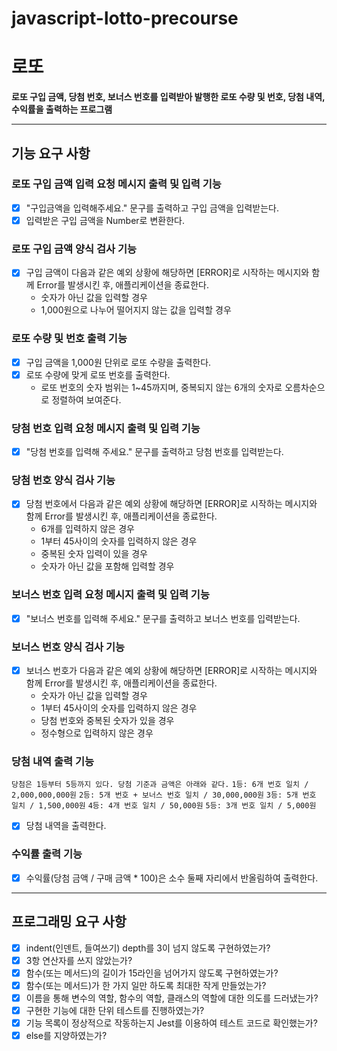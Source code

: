 # javascript-lotto-precourse

# 로또

**로또 구입 금액, 당첨 번호, 보너스 번호를 입력받아 발행한 로또 수량 및 번호, 당첨 내역, 수익률을 출력하는 프로그램**

---

## 기능 요구 사항

### 로또 구입 금액 입력 요청 메시지 출력 및 입력 기능

- [x] "구입금액을 입력해주세요." 문구를 출력하고 구입 금액을 입력받는다.
- [x] 입력받은 구입 금액을 Number로 변환한다.

### 로또 구입 금액 양식 검사 기능

- [x] 구입 금액이 다음과 같은 예외 상황에 해당하면 [ERROR]로 시작하는 메시지와 함께 Error를 발생시킨 후, 애플리케이션을 종료한다.
  - 숫자가 아닌 값을 입력할 경우
  - 1,000원으로 나누어 떨어지지 않는 값을 입력할 경우

### 로또 수량 및 번호 출력 기능

- [x] 구입 금액을 1,000원 단위로 로또 수량을 출력한다.
- [x] 로또 수량에 맞게 로또 번호를 출력한다.
  - 로또 번호의 숫자 범위는 1~45까지며, 중복되지 않는 6개의 숫자로 오름차순으로 정렬하여 보여준다.

### 당첨 번호 입력 요청 메시지 출력 및 입력 기능

- [x] "당첨 번호를 입력해 주세요." 문구를 출력하고 당첨 번호를 입력받는다.

### 당첨 번호 양식 검사 기능

- [x] 당첨 번호에서 다음과 같은 예외 상황에 해당하면 [ERROR]로 시작하는 메시지와 함께 Error를 발생시킨 후, 애플리케이션을 종료한다.
  - 6개를 입력하지 않은 경우
  - 1부터 45사이의 숫자를 입력하지 않은 경우
  - 중복된 숫자 입력이 있을 경우
  - 숫자가 아닌 값을 포함해 입력할 경우

### 보너스 번호 입력 요청 메시지 출력 및 입력 기능

- [x] "보너스 번호를 입력해 주세요." 문구를 출력하고 보너스 번호를 입력받는다.

### 보너스 번호 양식 검사 기능

- [x] 보너스 번호가 다음과 같은 예외 상황에 해당하면 [ERROR]로 시작하는 메시지와 함께 Error를 발생시킨 후, 애플리케이션을 종료한다.
  - 숫자가 아닌 값을 입력할 경우
  - 1부터 45사이의 숫자를 입력하지 않은 경우
  - 당첨 번호와 중복된 숫자가 있을 경우
  - 정수형으로 입력하지 않은 경우

### 당첨 내역 출력 기능

`당첨은 1등부터 5등까지 있다. 당첨 기준과 금액은 아래와 같다.`
`1등: 6개 번호 일치 / 2,000,000,000원`
`2등: 5개 번호 + 보너스 번호 일치 / 30,000,000원`
`3등: 5개 번호 일치 / 1,500,000원`
`4등: 4개 번호 일치 / 50,000원`
`5등: 3개 번호 일치 / 5,000원`

- [x] 당첨 내역을 출력한다.

### 수익률 출력 기능

- [x] 수익률(당첨 금액 / 구매 금액 \* 100)은 소수 둘째 자리에서 반올림하여 출력한다.

---

## 프로그래밍 요구 사항

- [x] indent(인덴트, 들여쓰기) depth를 3이 넘지 않도록 구현하였는가?
- [x] 3항 연산자를 쓰지 않았는가?
- [x] 함수(또는 메서드)의 길이가 15라인을 넘어가지 않도록 구현하였는가?
- [x] 함수(또는 메서드)가 한 가지 일만 하도록 최대한 작게 만들었는가?
- [x] 이름을 통해 변수의 역할, 함수의 역할, 클래스의 역할에 대한 의도를 드러냈는가?
- [x] 구현한 기능에 대한 단위 테스트를 진행하였는가?
- [x] 기능 목록이 정상적으로 작동하는지 Jest를 이용하여 테스트 코드로 확인했는가?
- [x] else를 지양하였는가?
